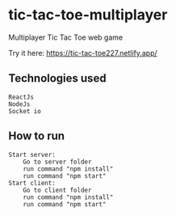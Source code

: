 # tic-tac-toe-multiplayer

Multiplayer Tic Tac Toe web game

Try it here: https://tic-tac-toe227.netlify.app/

## Technologies used

    ReactJs
    NodeJs
    Socket io

## How to run

    Start server:
        Go to server folder
        run command "npm install"
        run command "npm start"
    Start client:
        Go to client folder
        run command "npm install"
        run command "npm start"
